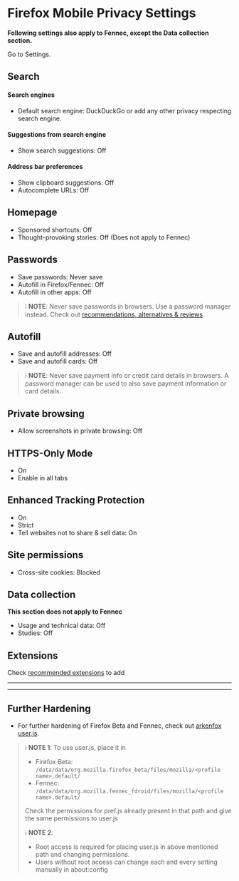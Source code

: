 # Firefox Mobile Privacy Settings

**Following settings also apply to Fennec, except the Data collection section.**

Go to Settings.



## Search

#### Search engines
- Default search engine: DuckDuckGo or add any other privacy respecting search engine.

#### Suggestions from search engine
- Show search suggestions: Off

#### Address bar preferences
- Show clipboard suggestions: Off
- Autocomplete URLs: Off



## Homepage
- Sponsored shortcuts: Off
- Thought-provoking stories: Off (Does not apply to Fennec)



## Passwords
- Save passwords: Never save
- Autofill in Firefox/Fennec: Off
- Autofill in other apps: Off

> :information_source: **NOTE**: Never save passwords in browsers. Use a password manager instead. Check out [recommendations, alternatives & reviews](https://github.com/StellarSand/privacy-settings#recommendations-alternatives--reviews).


## Autofill
- Save and autofill addresses: Off
- Save and autofill cards: Off

> :information_source: **NOTE**: Never save payment info or credit card details in browsers. A password manager can be used to also save payment information or card details.



## Private browsing
- Allow screenshots in private browsing: Off



## HTTPS-Only Mode
- On
- Enable in all tabs



## Enhanced Tracking Protection
- On
- Strict
- Tell websites not to share & sell data: On



## Site permissions
- Cross-site cookies: Blocked



## Data collection
**This section does not apply to Fennec**
- Usage and technical data: Off
- Studies: Off



## Extensions
Check [recommended extensions](https://github.com/StellarSand/privacy-settings#recommended-extensions) to add


---
---


## Further Hardening

- For further hardening of Firefox Beta and Fennec, check out [arkenfox user.js](https://github.com/arkenfox/user.js).

> :information_source: **NOTE 1**: To use user.js, place it in
> - Firefox Beta: `/data/data/org.mozilla.firefox_beta/files/mozilla/<profile name>.default/`
> - Fennec: `/data/data/org.mozilla.fennec_fdroid/files/mozilla/<profile name>.default/`
>
> Check the permissions for pref.js already present in that path and give the same permissions to user.js
>
> :information_source: **NOTE 2**:
> - Root access is required for placing user.js in above mentioned path and changing permissions. 
> - Users without root access can change each and every setting manually in about:config
